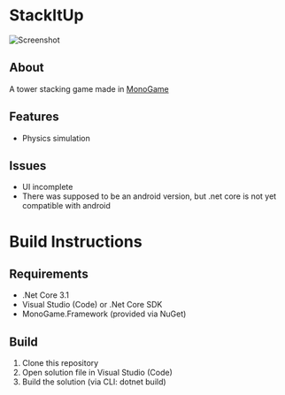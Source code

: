 # StackItUp

![Screenshot](https://rumkugel13.github.io/content/images/stackitup_screenshot.png)

## About

A tower stacking game made in [MonoGame](https://www.monogame.net/)

## Features
- Physics simulation

## Issues
- UI incomplete
- There was supposed to be an android version, but .net core is not yet compatible with android

# Build Instructions

## Requirements
- .Net Core 3.1
- Visual Studio (Code) or .Net Core SDK
- MonoGame.Framework (provided via NuGet)

## Build
1. Clone this repository
2. Open solution file in Visual Studio (Code)
3. Build the solution (via CLI: dotnet build)
